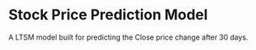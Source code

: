 # Stock Price Prediction Model
A LTSM model built for predicting the Close price change after 30 days.

